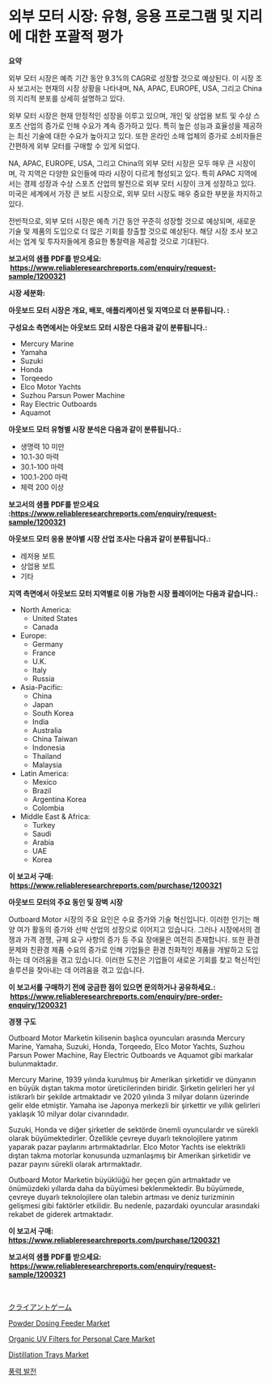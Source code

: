 <p><h1>외부 모터 시장: 유형, 응용 프로그램 및 지리에 대한 포괄적 평가</h1></p><p><strong>요약</strong></p>
<p><p>외부 모터 시장은 예측 기간 동안 9.3%의 CAGR로 성장할 것으로 예상된다. 이 시장 조사 보고서는 현재의 시장 상황을 나타내며, NA, APAC, EUROPE, USA, 그리고 China의 지리적 분포를 상세히 설명하고 있다.</p><p>외부 모터 시장은 현재 안정적인 성장을 이루고 있으며, 개인 및 상업용 보트 및 수상 스포츠 산업의 증가로 인해 수요가 계속 증가하고 있다. 특히 높은 성능과 효율성을 제공하는 최신 기술에 대한 수요가 높아지고 있다. 또한 온라인 소매 업체의 증가로 소비자들은 간편하게 외부 모터를 구매할 수 있게 되었다.</p><p>NA, APAC, EUROPE, USA, 그리고 China의 외부 모터 시장은 모두 매우 큰 시장이며, 각 지역은 다양한 요인들에 따라 시장이 다르게 형성되고 있다. 특히 APAC 지역에서는 경제 성장과 수상 스포츠 산업의 발전으로 외부 모터 시장이 크게 성장하고 있다. 미국은 세계에서 가장 큰 보트 시장으로, 외부 모터 시장도 매우 중요한 부분을 차지하고 있다.</p><p>전반적으로, 외부 모터 시장은 예측 기간 동안 꾸준히 성장할 것으로 예상되며, 새로운 기술 및 제품의 도입으로 더 많은 기회를 창출할 것으로 예상된다. 해당 시장 조사 보고서는 업계 및 투자자들에게 중요한 통찰력을 제공할 것으로 기대된다.</p></p>
<p><strong>보고서의 샘플 PDF를 받으세요: &nbsp;<a href="https://www.reliableresearchreports.com/enquiry/request-sample/1200321">https://www.reliableresearchreports.com/enquiry/request-sample/1200321</a></strong></p>
<p><strong>시장 세분화:</strong></p>
<p><strong> 아웃보드 모터 시장은 개요, 배포, 애플리케이션 및 지역으로 더 분류됩니다. :</strong></p>
<p><strong>구성요소 측면에서는 아웃보드 모터 시장은 다음과 같이 분류됩니다.:</strong></p>
<p><ul><li>Mercury Marine</li><li>Yamaha</li><li>Suzuki</li><li>Honda</li><li>Torqeedo</li><li>Elco Motor Yachts</li><li>Suzhou Parsun Power Machine</li><li>Ray Electric Outboards</li><li>Aquamot</li></ul></p>
<p><strong> 아웃보드 모터 유형별 시장 분석은 다음과 같이 분류됩니다.:</strong></p>
<p><ul><li>생명력 10 미만</li><li>10.1-30 마력</li><li>30.1-100 마력</li><li>100.1-200 마력</li><li>체력 200 이상</li></ul></p>
<p><strong>보고서의 샘플 PDF를 받으세요 :<a href="https://www.reliableresearchreports.com/enquiry/request-sample/1200321">https://www.reliableresearchreports.com/enquiry/request-sample/1200321</a></strong></p>
<p><strong> 아웃보드 모터 응용 분야별 시장 산업 조사는 다음과 같이 분류됩니다.:</strong></p>
<p><ul><li>레저용 보트</li><li>상업용 보트</li><li>기타</li></ul></p>
<p><strong>지역 측면에서 아웃보드 모터 지역별로 이용 가능한 시장 플레이어는 다음과 같습니다.:</strong></p>
<p><ul>
    <li>
        North America:
        <ul>
            <li>United States</li>
            <li>Canada</li>
        </ul>
    </li>
    <li>
        Europe:
        <ul>
            <li>Germany</li>
            <li>France</li>
            <li>U.K.</li>
            <li>Italy</li>
            <li>Russia</li>
        </ul>
    </li>
    <li>
        Asia-Pacific:
        <ul>
            <li>China</li>
            <li>Japan</li>
            <li>South Korea</li>
            <li>India</li>
            <li>Australia</li>
            <li>China Taiwan</li>
            <li>Indonesia</li>
            <li>Thailand</li>
            <li>Malaysia</li>
        </ul>
    </li>
    <li>
        Latin America:
        <ul>
            <li>Mexico</li>
            <li>Brazil</li>
            <li>Argentina Korea</li>
            <li>Colombia</li>
        </ul>
    </li>
    <li>
        Middle East & Africa:
        <ul>
            <li>Turkey</li>
            <li>Saudi</li>
            <li>Arabia</li>
            <li>UAE</li>
            <li>Korea</li>
        </ul>
    </li>
    </ul></p>
<p><strong>이 보고서 구매: &nbsp;<a href="https://www.reliableresearchreports.com/purchase/1200321">https://www.reliableresearchreports.com/purchase/1200321</a></strong></p>
<p><strong>아웃보드 모터의 주요 동인 및 장벽 시장</strong></p>
<p><p>Outboard Motor 시장의 주요 요인은 수요 증가와 기술 혁신입니다. 이러한 인기는 해양 여가 활동의 증가와 선박 산업의 성장으로 이어지고 있습니다. 그러나 시장에서의 경쟁과 가격 경쟁, 규제 요구 사항의 증가 등 주요 장애물은 여전히 존재합니다. 또한 환경 문제와 친환경 제품 수요의 증가로 인해 기업들은 환경 친화적인 제품을 개발하고 도입하는 데 어려움을 겪고 있습니다. 이러한 도전은 기업들이 새로운 기회를 찾고 혁신적인 솔루션을 찾아내는 데 어려움을 겪고 있습니다.</p></p>
<p><strong>이 보고서를 구매하기 전에 궁금한 점이 있으면 문의하거나 공유하세요.: &nbsp;<a href="https://www.reliableresearchreports.com/enquiry/pre-order-enquiry/1200321">https://www.reliableresearchreports.com/enquiry/pre-order-enquiry/1200321</a></strong></p>
<p><strong>경쟁 구도</strong></p>
<p><p>Outboard Motor Marketin kilisenin başlıca oyuncuları arasında Mercury Marine, Yamaha, Suzuki, Honda, Torqeedo, Elco Motor Yachts, Suzhou Parsun Power Machine, Ray Electric Outboards ve Aquamot gibi markalar bulunmaktadır. </p><p>Mercury Marine, 1939 yılında kurulmuş bir Amerikan şirketidir ve dünyanın en büyük dıştan takma motor üreticilerinden biridir. Şirketin gelirleri her yıl istikrarlı bir şekilde artmaktadır ve 2020 yılında 3 milyar doların üzerinde gelir elde etmiştir. Yamaha ise Japonya merkezli bir şirkettir ve yıllık gelirleri yaklaşık 10 milyar dolar civarındadır.</p><p>Suzuki, Honda ve diğer şirketler de sektörde önemli oyunculardır ve sürekli olarak büyümektedirler. Özellikle çevreye duyarlı teknolojilere yatırım yaparak pazar paylarını artırmaktadırlar. Elco Motor Yachts ise elektrikli dıştan takma motorlar konusunda uzmanlaşmış bir Amerikan şirketidir ve pazar payını sürekli olarak artırmaktadır.</p><p>Outboard Motor Marketin büyüklüğü her geçen gün artmaktadır ve önümüzdeki yıllarda daha da büyümesi beklenmektedir. Bu büyümede, çevreye duyarlı teknolojilere olan talebin artması ve deniz turizminin gelişmesi gibi faktörler etkilidir. Bu nedenle, pazardaki oyuncular arasındaki rekabet de giderek artmaktadır.</p></p>
<p><strong>이 보고서 구매: &nbsp; <a href="https://www.reliableresearchreports.com/purchase/1200321">https://www.reliableresearchreports.com/purchase/1200321</a></strong></p>
<p><strong>보고서의 샘플 PDF를 받으세요: &nbsp;<a href="https://www.reliableresearchreports.com/enquiry/request-sample/1200321">https://www.reliableresearchreports.com/enquiry/request-sample/1200321</a></strong><strong></strong></p>
<p>&nbsp;</p>
<p><p><a href="https://github.com/vhemk0794148/Market-Research-Report-List-1/blob/main/3717582370.md">クライアントゲーム</a></p><p><a href="https://issuu.com/reportprime-2/docs/powder-dosing-feeder-market-size-2030.pptx">Powder Dosing Feeder Market</a></p><p><a href="https://github.com/joannesouthgate/Market-Research-Report-List-2/blob/main/organic-uv-filters-for-personal-care-market.md">Organic UV Filters for Personal Care Market</a></p><p><a href="https://issuu.com/reportprime-2/docs/distillation-trays-market-size-2030.pptx">Distillation Trays Market</a></p><p><a href="https://github.com/vss5505pa7z1p/Market-Research-Report-List-1/blob/main/56553442.md">풍력 발전</a></p></p>